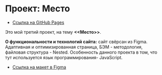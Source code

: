 # Проект: Место
* [Ссылка на GitHub Pages](https://timur3107.github.io/mesto/index.html)

Это мой третий проект, на тему **<<Место>>**.


**О функциональности и технологий сайта:** сайт свёрсан из Figma. Адаптивная и оптимизированная страница, БЭМ - методология, файловая структура - Nested. Особенность данного проекта в том, что тут используется язык программирования- JavaScript.

* [Ссылка на макет в Figma](https://www.figma.com/file/2cn9N9jSkmxD84oJik7xL7/JavaScript.-Sprint-4?node-id=0%3A1)
